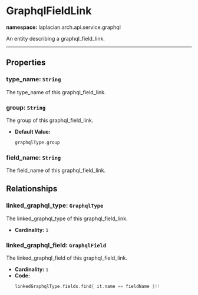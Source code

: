 # **GraphqlFieldLink**
**namespace:** laplacian.arch.api.service.graphql

An entity describing a graphql_field_link.



---

## Properties

### type_name: `String`
The type_name of this graphql_field_link.

### group: `String`
The group of this graphql_field_link.
- **Default Value:**
  ```kotlin
  graphqlType.group
  ```

### field_name: `String`
The field_name of this graphql_field_link.

## Relationships

### linked_graphql_type: `GraphqlType`
The linked_graphql_type of this graphql_field_link.
- **Cardinality:** `1`

### linked_graphql_field: `GraphqlField`
The linked_graphql_field of this graphql_field_link.
- **Cardinality:** `1`
- **Code:**
  ```kotlin
  linkedGraphqlType.fields.find{ it.name == fieldName }!!
  ```